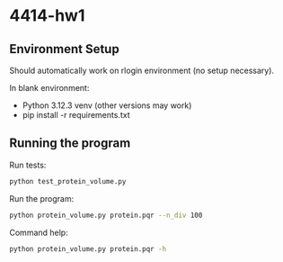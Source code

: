 # 4414-hw1

## Environment Setup

Should automatically work on rlogin environment (no setup necessary).

In blank environment:
- Python 3.12.3 venv (other versions may work)
- pip install -r requirements.txt

## Running the program
Run tests:
```bash
python test_protein_volume.py
```

Run the program:
```bash
python protein_volume.py protein.pqr --n_div 100
```

Command help:
```bash
python protein_volume.py protein.pqr -h
```